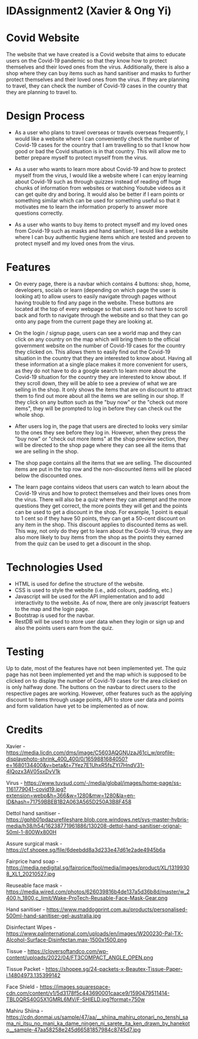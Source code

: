 # IDAssignment2 (Xavier & Ong Yi)

# Covid Website
The website that we have created is a Covid website that aims to educate users on the Covid-19 pandemic so that they know how to protect themselves and their loved ones from the virus. Additionally, there is also a shop where they can buy items such as hand sanitiser and masks to further protect themselves and their loved ones from the virus. If they are planning to travel, they can check the number of Covid-19 cases in the country that they are planning to travel to.

# Design Process
- As a user who plans to travel overseas or travels overseas frequently, I would like a website where I can conveniently check the number of Covid-19 cases for the country that I am travelling to so that I know how good or bad the Covid situation is in that country. This will allow me to better prepare myself to protect myself from the virus.

- As a user who wants to learn more about Covid-19 and how to protect myself from the virus, I would like a website where I can enjoy learning about Covid-19 such as through quizzes instead of reading off huge chunks of information from websites or watching Youtube videos as it can get quite dry and boring. It would also be better if I earn points or something similar which can be used for something useful so that it motivates me to learn the information properly to answer more questions correctly. 

- As a user who wants to buy items to protect myself and my loved ones from Covid-19 such as masks and hand sanitiser, I would like a website where I can buy authentic hygiene items which are tested and proven to protect myself and my loved ones from the virus.

# Features
- On every page, there is a navbar which contains 4 buttons: shop, home, developers, socials or learn (depending on which page the user is looking at) to allow users to easily navigate through pages without having trouble to find any page in the website. These buttons are located at the top of every webpage so that users do not have to scroll back and forth to navigate through the website and so that they can go onto any page from the current page they are looking at.

- On the login / signup page, users can see a world map and they can click on any country on the map which will bring them to the official government website on the number of Covid-19 cases for the country they clicked on. This allows them to easily find out the Covid-19 situation in the country that they are interested to know about. Having all these information at a single place makes it more convenient for users, as they do not have to do a google search to learn more about the Covid-19 situation for the country they are interested to know about. If they scroll down, they will be able to see a preview of what we are selling in the shop. It only shows the items that are on discount to attract them to find out more about all the items we are selling in our shop. If they click on any button such as the "buy now" or the "check out more items", they will be prompted to log in before they can check out the whole shop.

- After users log in, the page that users are directed to looks very similar to the ones they see before they log in. However, when they press the "buy now" or "check out more items" at the shop preview section, they will be directed to the shop page where they can see all the items that we are selling in the shop.

- The shop page contains all the items that we are selling. The discounted items are put in the top row and the non-discounted items will be placed below the discounted ones. 

- The learn page contains videos that users can watch to learn about the Covid-19 virus and how to protect themselves and their loves ones from the virus. There will also be a quiz where they can attempt and the more questions they get correct, the more points they will get and the points can be used to get a discount in the shop. For example, 1 point is equal to 1 cent so if they have 50 points, they can get a 50-cent discount on any item in the shop. This discount applies to discounted items as well. This way, not only do they get to learn about the Covid-19 virus, they are also more likely to buy items from the shop as the points they earned from the quiz can be used to get a discount in the shop.

# Technologies Used
- HTML is used for define the structure of the website.
- CSS is used to style the website (i.e., add colours, padding, etc.)
- Javascript will be used for the API implementation and to add interactivity to the website. As of now, there are only javascript featuers to the map and the login page.
- Bootstrap is used for the navbar.
- RestDB will be used to store user data when they login or sign up and also the points users earn from the quiz.

# Testing
Up to date, most of the features have not been implemented yet. The quiz page has not been implemented yet and the map which is supposed to be clicked on to display the number of Covid-19 cases for the area clicked on is only halfway done. The buttons on the navbar to direct users to the respective pages are working. However, other features such as the applying discount to items through usage points, API to store user data and points and form validation have yet to be implemented as of now.

# Credits
Xavier - https://media.licdn.com/dms/image/C5603AQGNUzaJ61ci_w/profile-displayphoto-shrink_400_400/0/1659881684050?e=1680134400&v=beta&t=7Yez7E1UhxR5fsZYI7HndV31-4lQozx3AV05sxDvV1k

Virus - https://www.tuvsud.com/-/media/global/images/home-page/ss-1161779041-covid19.jpg?extension=webp&h=366&w=1280&mw=1280&la=en-ID&hash=71759BBEB1B2A063A565D250A3B8F458

Dettol hand sanitiser - https://gphb01pdazurefileshare.blob.core.windows.net/sys-master-hybris-media/h38/h54/16238771961886/130208-dettol-hand-sanitiser-orignal-50ml-1-800Wx800H

Assure surgical mask - https://cf.shopee.sg/file/6deebdd8a3d233e47d61e2ade4945b6a

Fairprice hand soap - https://media.nedigital.sg/fairprice/fpol/media/images/product/XL/13199308_XL1_20210527.jpg

Reuseable face mask - https://media.wired.com/photos/626039816b4de137a5d36b8d/master/w_2400,h_1800,c_limit/Wake-ProTech-Reusable-Face-Mask-Gear.png

Hand sanitiser - https://www.maddogprint.com.au/products/personalised-500ml-hand-sanitiser-gel-australia.jpg

Disinfectant Wipes - https://www.palinternational.com/uploads/en/images/W200230-Pal-TX-Alcohol-Surface-Disinfectan.max-1500x1500.png

Tissue - https://cloversoftandco.com/wp-content/uploads/2022/04/FT3COMPACT_ANGLE_OPEN.png

Tissue Packet - https://shopee.sg/24-packets-x-Beautex-Tissue-Paper-i.14804973.135399142

Face Shield - https://images.squarespace-cdn.com/content/v1/5d3178f5c443690001caace9/1590479511414-TBL0QRS40G5X1GMRL6MV/F-SHIELD.jpg?format=750w

Mahiru Shiina - https://cdn.donmai.us/sample/47/aa/__shiina_mahiru_otonari_no_tenshi_sama_ni_itsu_no_mani_ka_dame_ningen_ni_sarete_ita_ken_drawn_by_hanekoto__sample-47aa58258e245d66581857984c8745d7.jpg

